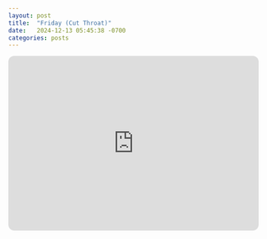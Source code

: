 ```yaml
---
layout: post
title:  "Friday (Cut Throat)"
date:   2024-12-13 05:45:38 -0700
categories: posts
---
```

<iframe style="border-radius:12px" src="https://open.spotify.com/embed/playlist/4U5EHHj5tRGs6uESHaSw0h?utm_source=generator" width="100%" height="352" frameBorder="0" allowfullscreen="" allow="autoplay; clipboard-write; encrypted-media; fullscreen; picture-in-picture" loading="lazy"></iframe>
